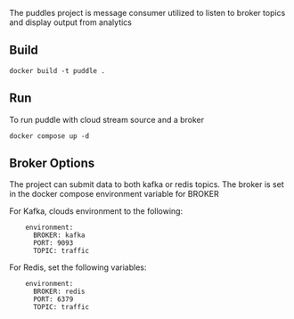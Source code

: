 The puddles project is message consumer utilized to listen to broker topics and display output from analytics

## Build
```
docker build -t puddle .
```

## Run
To run puddle with cloud stream source and a broker
```
docker compose up -d
```

## Broker Options
The project can submit data to both kafka or redis topics. The broker is set in the docker compose environment variable for BROKER

For Kafka, clouds environment to the following:
```
    environment:
      BROKER: kafka
      PORT: 9093
      TOPIC: traffic
```
For Redis, set the following variables:
```
    environment:
      BROKER: redis
      PORT: 6379
      TOPIC: traffic
```